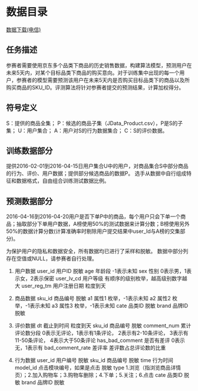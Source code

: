 # 数据目录

[数据下载(电信)](http://122.5.18.194:28080/jdata/JData.7z)

## 任务描述

参赛者需要使用京东多个品类下商品的历史销售数据，构建算法模型，预测用户在未来5天内，对某个目标品类下商品的购买意向。对于训练集中出现的每一个用户，参赛者的模型需要预测该用户在未来5天内是否购买目标品类下的商品以及所购买商品的SKU_ID。评测算法将针对参赛者提交的预测结果，计算加权得分。

## 符号定义

S：提供的商品全集；
P：候选的商品子集（JData_Product.csv），P是S的子集；
U：用户集合；
A：用户对S的行为数据集合；
C：S的评价数据。

## 训练数据部分

提供2016-02-01到2016-04-15日用户集合U中的用户，对商品集合S中部分商品的行为、评价、用户数据；提供部分候选商品的数据P。
选手从数据中自行组成特征和数据格式，自由组合训练测试数据比例。

## 预测数据部分
2016-04-16到2016-04-20用户是否下单P中的商品，每个用户只会下单一个商品；抽取部分下单用户数据，A榜使用50%的测试数据来计算分数；B榜使用另外50%的数据计算分数(计算准确率时剔除用户提交结果中user_Id与A榜的交集部分)。

为保护用户的隐私和数据安全，所有数据均已进行了采样和脱敏。
数据中部分列存在空值或NULL，请参赛者自行处理。

1. 用户数据
 user_id     用户ID    脱敏
 age     年龄段     -1表示未知
 sex     性别  0表示男，1表示女，2表示保密
 user_lv_cd  用户等级    有顺序的级别枚举，越高级别数字越大
 user_reg_tm     用户注册日期  粒度到天

2. 商品数据
 sku_id  商品编号    脱敏
 a1  属性1     枚举，-1表示未知
 a2  属性2     枚举，-1表示未知
 a3  属性3     枚举，-1表示未知
 cate    品类ID    脱敏
 brand   品牌ID    脱敏

3. 评价数据
 dt  截止到时间   粒度到天
 sku_id  商品编号    脱敏
 comment_num     累计评论数分段     0表示无评论，1表示有1条评论，
 2表示有2-10条评论，
 3表示有11-50条评论，
 4表示大于50条评论
 has_bad_comment     是否有差评   0表示无，1表示有
 bad_comment_rate    差评率     差评数占总评论数的比重

4. 行为数据
 user_id     用户编号    脱敏
 sku_id  商品编号    脱敏
 time    行为时间    
 model_id    点击模块编号，如果是点击    脱敏
 type    1.浏览（指浏览商品详情页）；2.加入购物车；3.购物车删除；4.下单；5.关注；6.点击
 cate    品类ID    脱敏
 brand   品牌ID    脱敏